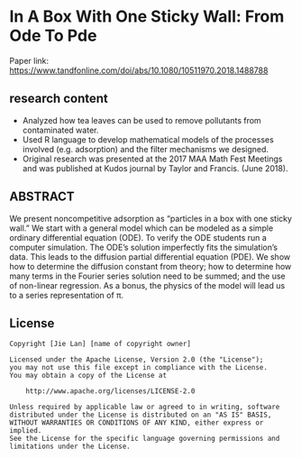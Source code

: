 # In A Box With One Sticky Wall: From Ode To Pde
Paper link: https://www.tandfonline.com/doi/abs/10.1080/10511970.2018.1488788

## research content

* Analyzed how tea leaves can be used to remove pollutants from contaminated water. 
* Used R language to develop mathematical models of the processes involved (e.g. adsorption) and the filter mechanisms we designed. 
* Original research was presented at the 2017 MAA Math Fest Meetings and was published at Kudos journal by Taylor and Francis. (June 2018).

## ABSTRACT
We present noncompetitive adsorption as “particles in a box with one sticky wall.” We start with a general model which can be modeled as a simple ordinary differential equation (ODE). To verify the ODE students run a computer simulation. The ODE’s solution imperfectly fits the simulation’s data. This leads to the diffusion partial differential equation (PDE). We show how to determine the diffusion constant from theory; how to determine how many terms in the Fourier series solution need to be summed; and the use of non-linear regression. As a bonus, the physics of the model will lead us to a series representation of π.



## License

    Copyright [Jie Lan] [name of copyright owner]

    Licensed under the Apache License, Version 2.0 (the "License");
    you may not use this file except in compliance with the License.
    You may obtain a copy of the License at

        http://www.apache.org/licenses/LICENSE-2.0

    Unless required by applicable law or agreed to in writing, software
    distributed under the License is distributed on an "AS IS" BASIS,
    WITHOUT WARRANTIES OR CONDITIONS OF ANY KIND, either express or implied.
    See the License for the specific language governing permissions and
    limitations under the License.

